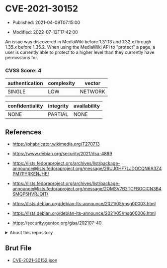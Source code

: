 # CVE-2021-30152

- Published: 2021-04-09T07:15:00

- Modified: 2022-07-12T17:42:00

An issue was discovered in MediaWiki before 1.31.13 and 1.32.x through 1.35.x before 1.35.2. When using the MediaWiki API to "protect" a page, a user is currently able to protect to a higher level than they currently have permissions for.

### CVSS Score: **4**

| authentication | complexity | vector |
| --- | --- | --- |
| SINGLE | LOW | NETWORK |

| confidentiality | integrity | availability |
| --- | --- | --- |
| NONE | PARTIAL | NONE |

## References

* https://phabricator.wikimedia.org/T270713

* https://www.debian.org/security/2021/dsa-4889

* https://lists.fedoraproject.org/archives/list/package-announce@lists.fedoraproject.org/message/26UJGHF7LJDOCQN6A3Z4PM7PYRKENJHE/

* https://lists.fedoraproject.org/archives/list/package-announce@lists.fedoraproject.org/message/2OMSV7B2TCFBOCICN3B4SMQP5HVRJQIT/

* https://lists.debian.org/debian-lts-announce/2021/05/msg00003.html

* https://lists.debian.org/debian-lts-announce/2021/05/msg00006.html

* https://security.gentoo.org/glsa/202107-40

<details>
<summary>About this repository</summary> 

  This repository is part of the project [Live Hack CVE](https://github.com/Live-Hack-CVE). Main website can be found [www.live-hack.org](https://www.live-hack.org) 
  
  Made by [Sn0wAlice](https://github.com/Sn0wAlice) for the people that care about security and need to have a feed of the latest CVEs. Hope you enjoy it, don't forget to star the repo and follow me on [Twitter](https://twitter.com/Sn0wAlice) and [Github](https://github.com/Sn0wAlice). And that is my [personnal website](https://www.alice-snow.me/)

  - [Home Page](https://github.com/Live-Hack-CVE)
  - [Framework](https://github.com/Live-Hack-CVE/cve-framework)
  - [CVE database](https://github.com/Live-Hack-CVE/full_database)
  - [Changelog](https://github.com/Live-Hack-CVE/Changelog)
</details>

## Brut File

* [CVE-2021-30152.json](https://raw.githubusercontent.com/Live-Hack-CVE/full_database/main/cves/2021/CVE-2021-30152.json)

